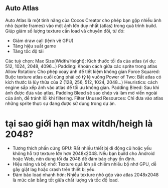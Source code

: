 ## Auto Atlas
Auto Atlas là một tính năng của Cocos Creator cho phép bạn gộp nhiều ảnh nhỏ (sprite frames) vào một ảnh lớn duy nhất (atlas) trong quá trình build.
Giúp giảm số lượng texture cần load và chuyển đổi, từ đó:
- Giảm draw call (lệnh vẽ GPU)
- Tăng hiệu suất game
- Tăng tốc độ tải

Các tuỳ chọn:
Max Size(Width/Height): Kích thước tối đa của atlas (ví dụ: 512, 1024, 2048, 4096...)
Padding: Khoản cách giữa các sprite trong atlas
Allow Rotation: Cho phép xoay ảnh để tiết kiệm không gian
Force Squared: Buộc texture atlas cuối cùng phải có tỷ lệ vuông 
Power of Two: Bắt atlas có kích thước là lũy thừa của 2 (128, 256, 512, 1024, 2048...)
Heuristics: cách engine sắp xếp ảnh vào atlas để tối ưu không gian.
Padding Bleed: Sau khi ảnh được đưa vào atlas, Padding Bleed sẽ sao chép và làm mờ viền ngoài của ảnh, để tránh lỗi khi filtering.
Filter Unused Resources: Chỉ đưa vào atlas những sprite thực sự đang được sử dụng trong dự án.


# tại sao giới hạn max witdh/heigh là 2048?
- Tương thích phần cứng GPU:
Rất nhiều thiết bị di động cũ hoặc yếu không hỗ trợ texture lớn hơn 2048x2048.
Nếu bạn build cho Android hoặc Web, nên dùng tối đa 2048 để đảm bảo chạy ổn định.
- Hiệu năng và bộ nhớ:
Texture quá lớn sẽ chiếm nhiều bộ nhớ GPU, dễ gây giật lag hoặc crash trên thiết bị yếu.
- Đảm bảo load nhanh hơn:
Nhiều texture nhỏ gộp vào atlas 2048x2048 là mức cân bằng tốt giữa chất lượng và tốc độ load.